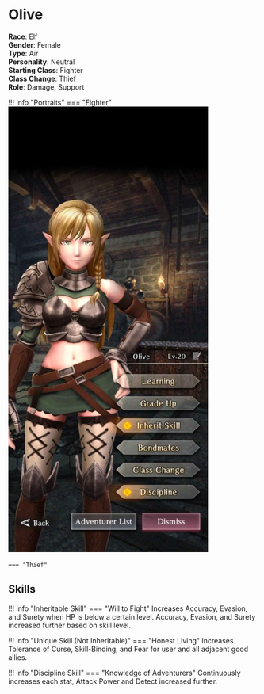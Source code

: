 # Olive

**Race**: Elf  
**Gender**: Female  
**Type**: Air  
**Personality**: Neutral  
**Starting Class**: Fighter  
**Class Change**: Thief  
**Role**: Damage, Support

!!! info "Portraits"
    === "Fighter"
        ![](../img/olive-fighter.jpg)

    === "Thief"

## Skills

!!! info "Inheritable Skill"
    === "Will to Fight"
        Increases Accuracy, Evasion, and Surety when HP is below a certain level. Accuracy, Evasion, and Surety increased further based on skill level.

!!! info "Unique Skill (Not Inheritable)"
    === "Honest Living"
        Increases Tolerance of Curse, Skill-Binding, and Fear for user and all adjacent good allies.

!!! info "Discipline Skill"
    === "Knowledge of Adventurers"
        Continuously increases each stat, Attack Power and Detect increased further.
